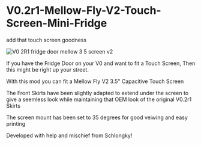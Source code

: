# V0.2r1-Mellow-Fly-V2-Touch-Screen-Mini-Fridge
 add that touch screen goodness

![V0 2R1 fridge door mellow 3 5 screen v2](https://github.com/user-attachments/assets/c1020721-4644-4fab-9546-b8642d96d23f)

If you have the Fridge Door on your V0 and want to fit a Touch Screen, Then this might be right up your street.

With this mod you can fit a Mellow Fly V2 3.5" Capacitive Touch Screen

The Front Skirts have been slightly adapted to extend under the screen to give a seemless look while maintaining that OEM look of the original V0.2r1 Skirts

The screen mount has been set to 35 degrees for good veiwing and easy printing

Developed with help and mischief from Schlongky!
